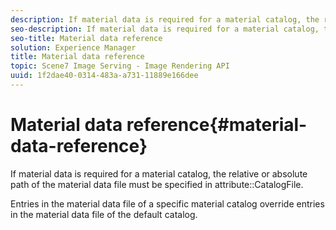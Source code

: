 ```yaml
---
description: If material data is required for a material catalog, the relative or absolute path of the material data file must be specified in attribute CatalogFile.
seo-description: If material data is required for a material catalog, the relative or absolute path of the material data file must be specified in attribute CatalogFile.
seo-title: Material data reference
solution: Experience Manager
title: Material data reference
topic: Scene7 Image Serving - Image Rendering API
uuid: 1f2dae40-0314-483a-a731-11889e166dee
---
```


# Material data reference{#material-data-reference}

If material data is required for a material catalog, the relative or absolute path of the material data file must be specified in attribute::CatalogFile.

Entries in the material data file of a specific material catalog override entries in the material data file of the default catalog. 
